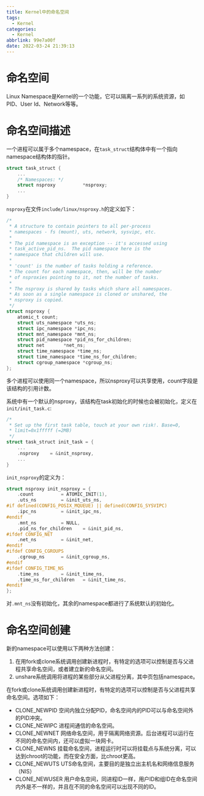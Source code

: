 ```yaml
---
title: Kernel中的命名空间
tags:
  - Kernel
categories:
  - Kernel
abbrlink: 99e7a00f
date: 2022-03-24 21:39:13
---
```


# 命名空间

Linux Namespace是Kernel的一个功能，它可以隔离一系列的系统资源，如PID、User Id、Network等等。



# 命名空间描述

一个进程可以属于多个namespace，在`task_struct`结构体中有一个指向namespace结构体的指针。

```c
struct task_struct {
    ...
    /* Namespaces: */
	struct nsproxy			*nsproxy;
	...
}
```

`nsproxy`在文件`include/linux/nsproxy.h`的定义如下：

```c
/*
 * A structure to contain pointers to all per-process
 * namespaces - fs (mount), uts, network, sysvipc, etc.
 *
 * The pid namespace is an exception -- it's accessed using
 * task_active_pid_ns.  The pid namespace here is the
 * namespace that children will use.
 *
 * 'count' is the number of tasks holding a reference.
 * The count for each namespace, then, will be the number
 * of nsproxies pointing to it, not the number of tasks.
 *
 * The nsproxy is shared by tasks which share all namespaces.
 * As soon as a single namespace is cloned or unshared, the
 * nsproxy is copied.
 */
struct nsproxy {
	atomic_t count;
	struct uts_namespace *uts_ns;
	struct ipc_namespace *ipc_ns;
	struct mnt_namespace *mnt_ns;
	struct pid_namespace *pid_ns_for_children;
	struct net 	     *net_ns;
	struct time_namespace *time_ns;
	struct time_namespace *time_ns_for_children;
	struct cgroup_namespace *cgroup_ns;
};
```

多个进程可以使用同一个namespace，所以nsproxy可以共享使用，count字段是该结构的引用计数。

系统中有一个默认的nsproxy，该结构在task初始化的时候也会被初始化，定义在`init/init_task.c`:

```c
/*
 * Set up the first task table, touch at your own risk!. Base=0,
 * limit=0x1fffff (=2MB)
 */
struct task_struct init_task = {
    ...
    .nsproxy	= &init_nsproxy,
    ...
}
```

`init_nsproxy`的定义为：

```c
struct nsproxy init_nsproxy = {
	.count			= ATOMIC_INIT(1),
	.uts_ns			= &init_uts_ns,
#if defined(CONFIG_POSIX_MQUEUE) || defined(CONFIG_SYSVIPC)
	.ipc_ns			= &init_ipc_ns,
#endif
	.mnt_ns			= NULL,
	.pid_ns_for_children	= &init_pid_ns,
#ifdef CONFIG_NET
	.net_ns			= &init_net,
#endif
#ifdef CONFIG_CGROUPS
	.cgroup_ns		= &init_cgroup_ns,
#endif
#ifdef CONFIG_TIME_NS
	.time_ns		= &init_time_ns,
	.time_ns_for_children	= &init_time_ns,
#endif
};
```

对`.mnt_ns`没有初始化，其余的namespace都进行了系统默认的初始化。

# 命名空间创建

新的namespace可以使用以下两种方法创建：

1. 在用fork或clone系统调用创建新进程时，有特定的选项可以控制是否与父进程共享命名空间，或者建立新的命名空间。
2. unshare系统调用将进程的某些部分从父进程分离，其中页包括namespace。

在fork或clone系统调用创建新进程时，有特定的选项可以控制是否与父进程共享命名空间。选项如下：

- CLONE_NEWPID 空间内独立分配PID，命名空间内的PID可以与命名空间外的PID冲突。
- CLONE_NEWIPC 进程间通信的命名空间。
- CLONE_NEWNET 网络命名空间，用于隔离网络资源。后台进程可以运行在不同的命名空间内，还可以虚拟一块网卡。
- CLONE_NEWNS 挂载命名空间，进程运行时可以将挂载点与系统分离，可以达到chroot的功能，而在安全方面，比chroot更高。
- CLONE_NEWUTS UTS命名空间，主要目的是独立出主机名和网络信息服务（NIS）
- CLONE_NEWUSER 用户命名空间，同进程ID一样，用户ID和组ID在命名空间内外是不一样的，并且在不同的命名空间可以出现不同的ID。
